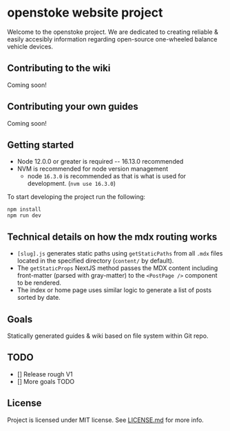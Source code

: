 # openstoke website project

Welcome to the openstoke project. We are dedicated to creating reliable & easily accesibly information regarding open-source one-wheeled balance vehicle devices.

## Contributing to the wiki
Coming soon!

## Contributing your own guides
Coming soon!

## Getting started

- Node 12.0.0 or greater is required -- 16.13.0 recommended
- NVM is recommended for node version management
  - node `16.3.0` is recommended as that is what is used for development. (`nvm use 16.3.0`)

To start developing the project run the following:
```
npm install
npm run dev
```

## Technical details on how the mdx routing works
- `[slug].js` generates static paths using `getStaticPaths` from all `.mdx` files located in the specified directory (`content/` by default).
- The `getStaticProps` NextJS method passes the MDX content including front-matter (parsed with gray-matter) to the `<PostPage />` component to be rendered.
- The index or home page uses similar logic to generate a list of posts sorted by date.

## Goals

Statically generated guides & wiki based on file system within Git repo.

## TODO

- [] Release rough V1
- [] More goals TODO


## License
Project is licensed under MIT license. See [LICENSE.md](LICENSE.md) for more info.